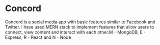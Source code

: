 # Concord

Concord is a social media app with basic features similar to Facebook and Twitter. I have used MERN stack to implement features that allow users to connect, view content and interact with each other.M - MongoDB, E - Express, R - React and N - Node

